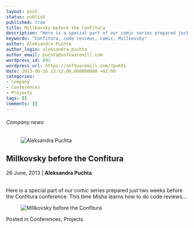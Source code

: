 ```yaml
---
layout: post
status: publish
published: true
title: Millkovsky before the Confitura
description: "Here is a special part of our comic series prepared just two weeks before the Confitura conference. This time Misha learns how to do code reviews..."
keywords: "Confitura, code reviews, comic, Millkovsky"
author: Aleksandra Puchta
author_login: aleksandra_puchta
author_email: puchta@softwaremill.com
wordpress_id: 691
wordpress_url: https://softwaremill.com/?p=691
date: 2013-06-26 13:12:00.000000000 +02:00
categories:
- company
- Conferences
- Projects
tags: []
comments: []
---
```


<h6>Company news</h6>
<div class="post-header clearfix">
<figure><div class="image"><img src="https://softwaremill.com/wp-content/uploads/2013/04/puchta.jpg" alt="Aleksandra Puchta"></div></figure><div class="title">
<h2 class="font-dark-blue font-normal">Millkovsky before the Confitura</h2>26 June, 2013 | <b>Aleksandra Puchta</b><br><br>
</div>
</div>
<div class="post-rows">
<div class="text">
<p>Here is a special part of our comic series prepared just two weeks before the Confitura conference. This time Misha learns how to do code reviews… </p>
</div>
<figure><img src="https://softwaremill.com/wp-content/uploads/2013/06/Millkovsky_Confitura.png" alt="Millkovsky before the Confitura"></figure>
</div>
<div class="post-footer">Posted in Conferences, Projects</div>
